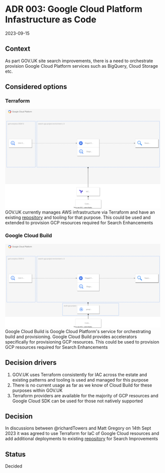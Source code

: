 # ADR 003: Google Cloud Platform Infastructure as Code
2023-09-15

## Context
As part GOV.UK site search improvements, there is a need to orchestrate provision Google Cloud Platform services such as BigQuery, Cloud Storage etc.

## Considered options
### Terraform
![Terraform](images/003-iac-terraform.drawio.svg)
GOV.UK currently manages AWS infrastructure via Terraform and have an existing [repository](https://github.com/alphagov/govuk-infrastructure) and tooling for that purpose. This could be used and extended to provision GCP resources required for Search Enhancements

### Google Cloud Build
![Google Cloud Build](images/003-iac-cloud-build.drawio.svg)
Google Cloud Build is Google Cloud Platform's service for orchestrating build and provisioning. Google Cloud Build provides accelerators specifically for provisioning GCP resources. This could be used to provision GCP resources required for Search Enhancements

## Decision drivers
1. GOV.UK uses Terraform consistently for IAC across the estate and existing patterns and tooling is used and managed for this purpose
2. There is no current usage as far as we know of Cloud Build for these purposes within GOV.UK
3. Terraform providers are available for the majority of GCP resources and Google Cloud SDK can be used for those not natively supported

## Decision
In discussions between @richardTowers and Matt Gregory on 14th Sept 2023 it was agreed to use Terraform for IaC of Google Cloud resources and add additional deployments to existing [repository](https://github.com/alphagov/govuk-infrastructure) for Search Improvements

## Status
Decided
